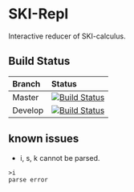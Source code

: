 # SKI-Repl

Interactive reducer of SKI-calculus.

## Build Status

| Branch | Status |
| :-     | :-     |
| Master | [![Build Status](https://travis-ci.org/yuchiki/SKI.svg?branch=master)](https://travis-ci.org/yuchiki/SKI) |
| Develop | [![Build Status](https://travis-ci.org/yuchiki/SKI.svg?branch=develop)](https://travis-ci.org/yuchiki/SKI) |

## known issues

- i, s, k cannot be parsed.
```
>i
parse error
```
